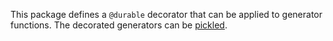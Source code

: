 This package defines a `@durable` decorator that can be
applied to generator functions. The decorated generators
can be [pickled][pickle].


[pickle]: https://docs.python.org/3/library/pickle.html
